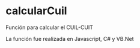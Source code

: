 # calcularCuil
Función para calcular el CUIL-CUIT

La función fue realizada en Javascript, C# y VB.Net
